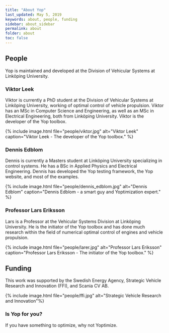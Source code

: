 ```yaml
---
title: "About Yop"
last_updated: May 5, 2019
keywords: about, people, funding
sidebar: about_sidebar
permalink: about
folder: about
toc: false
---
```



## People
Yop is maintained and developed at the Division of Vehicular Systems at Linköping University.

### Viktor Leek
Viktor is currently a PhD student at the Division of Vehicular Systems at Linköping University, working of optimal control of vehicle propulsion. Viktor has an MSc in Computer Science and Engineering, as well as an MSc in Electrical Engineering, both from Linköping University. Viktor is the developer of the Yop toolbox.

{% include image.html file="people/viktor.jpg" alt="Viktor Leek" caption="Viktor Leek - The developer of the Yop toolbox." %}

### Dennis Edblom
Dennis is currently a Masters student at Linköping University specializing in control systems. He has a BSc in Applied Physics and Electrical Engineering. Dennis has developed the Yop testing framework, the Yop website, and most of the examples.

{% include image.html file="people/dennis_edblom.jpg" alt="Dennis Edblom" caption="Dennis Edblom - a smart guy and Yoptimization expert." %}

### Professor Lars Eriksson
Lars is a Professor at the Vehicular Systems Division at Linköping University. He is the initiator of the Yop toolbox and has done much research within the field of numerical optimal control of engines and vehicle propulsion.

{% include image.html file="people/larer.jpg" alt="Professor Lars Eriksson" caption="Professor Lars Eriksson - The initiator of the Yop toolbox." %}

## Funding
This work was supported by the Swedish Energy Agency,
Strategic Vehicle Research and Innovation (FFI), and Scania
CV AB.

{% include image.html file="people/ffi.jpg" alt="Strategic Vehicle Research and Innovation"%}

### Is Yop for you?
If you have something to optimize, why not Yoptimize.
